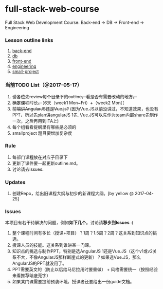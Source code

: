 # full-stack-web-course
Full Stack Web Development Course. Back-end -> DB -> Front-end -> Engineering

### Lesson outline links
 1. [back-end](https://github.com/yellowb/full-stack-web-course/blob/master/back-end/outline.md)
 2. [db](https://github.com/yellowb/full-stack-web-course/blob/master/db/outline.md)
 3. [front-end](https://github.com/yellowb/full-stack-web-course/blob/master/front-end/outline.md)
 4. [engineering](https://github.com/yellowb/full-stack-web-course/blob/master/engineering/outline.md)
 5. [small-project](https://github.com/yellowb/full-stack-web-course/blob/master/small-project/outline.md)
 
### 当前TODO List（@2017-05-17）

 1. ~~请各位先review每个目录下的outline，看是否有需要改动的地方。~~ 
 2. ~~确定课程时长。~~（6天（week1 Mon~Fri）+（week2 Mon））
 3. ~~前端讲AngularJS还是Vue.js?~~ (因为Vue.JS以前没讲过，不知道效果，也没有PPT，所以先plan讲angularJS 1先. Vue.JS可以先作为team内部share先制作一次，之后再用到ITA上)
 4. 每个组看看提纲里有哪些是必须的
 5. smallproject 题目要增加复杂度
 
### Rule
 1. 每部门课程放在对应子目录下
 2. 更新了课件要一起更新outline.md。
 3. 讨论请去Issues.

### Updates

 1. 创建Repo，给出旧课程大纲与初步的新课程大纲。[by yellow @ 2017-04-25]
 
### Issues
本项目有若干待解决的问题，例如**如下几个**。讨论请**移步到Issues** :)
 1. 整个课程时间有多长（授课+项目）？1周？1.5周？2周？这关系到知识点的挑选。
 2. 授课人员的技能。这关系到谁讲某一门课。
 3. 知识点的挑选与制作PPT，特别是选AngularJS 1还是Vue.JS（这个v1或v2关系不大，不像AngularJS那样断崖式的更新）？如果选Vue.JS，那么AngularJS的PPT就没用了。
 4. PPT需要英文的（防止以后给马尼拉用时要重做） + 风格需要统一（按照经验来看推荐暗底亮字）
 5. 如果某门课需要提前预装环境，授课者还要给出一份guide文档。

